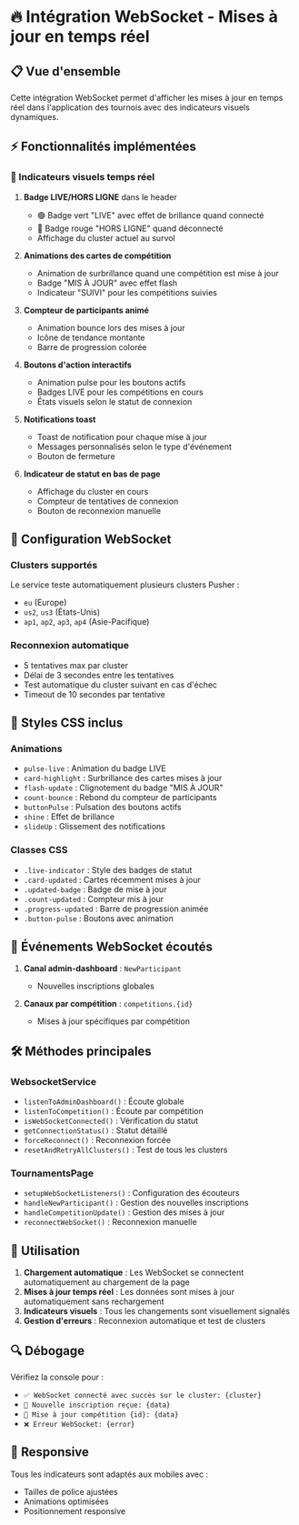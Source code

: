 # 🔥 Intégration WebSocket - Mises à jour en temps réel

## 📋 Vue d'ensemble

Cette intégration WebSocket permet d'afficher les mises à jour en temps réel dans l'application des tournois avec des indicateurs visuels dynamiques.

## ⚡ Fonctionnalités implémentées

### 🎯 Indicateurs visuels temps réel

1. **Badge LIVE/HORS LIGNE** dans le header

   - 🟢 Badge vert "LIVE" avec effet de brillance quand connecté
   - 🔴 Badge rouge "HORS LIGNE" quand déconnecté
   - Affichage du cluster actuel au survol

2. **Animations des cartes de compétition**

   - Animation de surbrillance quand une compétition est mise à jour
   - Badge "MIS À JOUR" avec effet flash
   - Indicateur "SUIVI" pour les compétitions suivies

3. **Compteur de participants animé**

   - Animation bounce lors des mises à jour
   - Icône de tendance montante
   - Barre de progression colorée

4. **Boutons d'action interactifs**

   - Animation pulse pour les boutons actifs
   - Badges LIVE pour les compétitions en cours
   - États visuels selon le statut de connexion

5. **Notifications toast**

   - Toast de notification pour chaque mise à jour
   - Messages personnalisés selon le type d'événement
   - Bouton de fermeture

6. **Indicateur de statut en bas de page**
   - Affichage du cluster en cours
   - Compteur de tentatives de connexion
   - Bouton de reconnexion manuelle

## 🔧 Configuration WebSocket

### Clusters supportés

Le service teste automatiquement plusieurs clusters Pusher :

- `eu` (Europe)
- `us2`, `us3` (États-Unis)
- `ap1`, `ap2`, `ap3`, `ap4` (Asie-Pacifique)

### Reconnexion automatique

- 5 tentatives max par cluster
- Délai de 3 secondes entre les tentatives
- Test automatique du cluster suivant en cas d'échec
- Timeout de 10 secondes par tentative

## 🎨 Styles CSS inclus

### Animations

- `pulse-live` : Animation du badge LIVE
- `card-highlight` : Surbrillance des cartes mises à jour
- `flash-update` : Clignotement du badge "MIS À JOUR"
- `count-bounce` : Rebond du compteur de participants
- `buttonPulse` : Pulsation des boutons actifs
- `shine` : Effet de brillance
- `slideUp` : Glissement des notifications

### Classes CSS

- `.live-indicator` : Style des badges de statut
- `.card-updated` : Cartes récemment mises à jour
- `.updated-badge` : Badge de mise à jour
- `.count-updated` : Compteur mis à jour
- `.progress-updated` : Barre de progression animée
- `.button-pulse` : Boutons avec animation

## 📡 Événements WebSocket écoutés

1. **Canal admin-dashboard** : `NewParticipant`

   - Nouvelles inscriptions globales

2. **Canaux par compétition** : `competitions.{id}`
   - Mises à jour spécifiques par compétition

## 🛠️ Méthodes principales

### WebsocketService

- `listenToAdminDashboard()` : Écoute globale
- `listenToCompetition()` : Écoute par compétition
- `isWebSocketConnected()` : Vérification du statut
- `getConnectionStatus()` : Statut détaillé
- `forceReconnect()` : Reconnexion forcée
- `resetAndRetryAllClusters()` : Test de tous les clusters

### TournamentsPage

- `setupWebSocketListeners()` : Configuration des écouteurs
- `handleNewParticipant()` : Gestion des nouvelles inscriptions
- `handleCompetitionUpdate()` : Gestion des mises à jour
- `reconnectWebSocket()` : Reconnexion manuelle

## 🚀 Utilisation

1. **Chargement automatique** : Les WebSocket se connectent automatiquement au chargement de la page
2. **Mises à jour temps réel** : Les données sont mises à jour automatiquement sans rechargement
3. **Indicateurs visuels** : Tous les changements sont visuellement signalés
4. **Gestion d'erreurs** : Reconnexion automatique et test de clusters

## 🔍 Débogage

Vérifiez la console pour :

- `✅ WebSocket connecté avec succès sur le cluster: {cluster}`
- `📡 Nouvelle inscription reçue: {data}`
- `🔄 Mise à jour compétition {id}: {data}`
- `❌ Erreur WebSocket: {error}`

## 📱 Responsive

Tous les indicateurs sont adaptés aux mobiles avec :

- Tailles de police ajustées
- Animations optimisées
- Positionnement responsive
